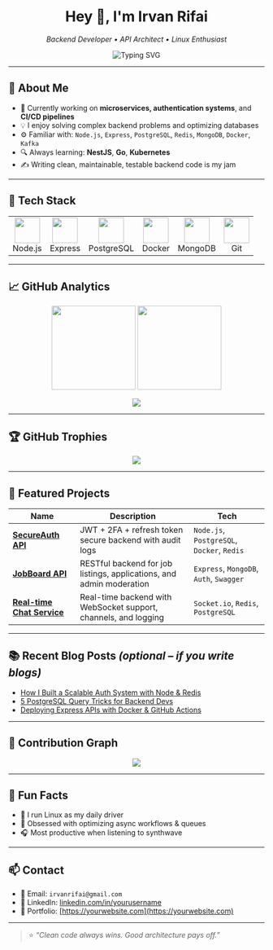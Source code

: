 <h1 align="center">Hey 👋, I'm Irvan Rifai</h1>
<p align="center">
  <em>Backend Developer • API Architect • Linux Enthusiast</em>
</p>

<p align="center">
  <img src="https://readme-typing-svg.demolab.com?font=Fira+Code&duration=3000&pause=1000&color=1AF3C0&center=true&vCenter=true&width=435&lines=Backend+Developer;API+Engineer;Node.js+%7C+PostgreSQL+%7C+Docker+%7C+Redis;I+love+building+robust+scalable+systems" alt="Typing SVG" />
</p>

---

## 🧠 About Me

- 💼 Currently working on **microservices, authentication systems**, and **CI/CD pipelines**
- 💡 I enjoy solving complex backend problems and optimizing databases
- ⚙️ Familiar with: `Node.js`, `Express`, `PostgreSQL`, `Redis`, `MongoDB`, `Docker`, `Kafka`
- 🔍 Always learning: **NestJS**, **Go**, **Kubernetes**
- ✍️ Writing clean, maintainable, testable backend code is my jam

---

## 🧰 Tech Stack

<table>
  <tr>
    <td align="center"><img src="https://cdn.jsdelivr.net/gh/devicons/devicon/icons/nodejs/nodejs-original.svg" width="50"/><br/>Node.js</td>
    <td align="center"><img src="https://cdn.jsdelivr.net/gh/devicons/devicon/icons/express/express-original.svg" width="50"/><br/>Express</td>
    <td align="center"><img src="https://cdn.jsdelivr.net/gh/devicons/devicon/icons/postgresql/postgresql-original.svg" width="50"/><br/>PostgreSQL</td>
    <td align="center"><img src="https://cdn.jsdelivr.net/gh/devicons/devicon/icons/docker/docker-original.svg" width="50"/><br/>Docker</td>
    <td align="center"><img src="https://cdn.jsdelivr.net/gh/devicons/devicon/icons/mongodb/mongodb-original.svg" width="50"/><br/>MongoDB</td>
    <td align="center"><img src="https://cdn.jsdelivr.net/gh/devicons/devicon/icons/git/git-original.svg" width="50"/><br/>Git</td>
  </tr>
</table>

---

## 📈 GitHub Analytics

<p align="center">
  <img src="https://github-readme-stats.vercel.app/api?username=irvanrifai&show_icons=true&theme=tokyonight&count_private=true&hide_border=true" height="165">
  <img src="https://streak-stats.demolab.com?user=irvanrifai&theme=tokyonight&hide_border=true" height="165">
</p>

<p align="center">
  <img src="https://github-readme-stats.vercel.app/api/top-langs/?username=irvanrifai&layout=compact&theme=tokyonight&hide_border=true">
</p>

---

## 🏆 GitHub Trophies

<p align="center">
  <img src="https://github-profile-trophy.vercel.app/?username=irvanrifai&theme=onedark&column=7" />
</p>

---

## 🚀 Featured Projects

| Name | Description | Tech |
|------|-------------|------|
| [**SecureAuth API**](https://github.com/irvanrifai/secure-auth) | JWT + 2FA + refresh token secure backend with audit logs | `Node.js`, `PostgreSQL`, `Docker`, `Redis` |
| [**JobBoard API**](https://github.com/irvanrifai/jobboard-api) | RESTful backend for job listings, applications, and admin moderation | `Express`, `MongoDB`, `Auth`, `Swagger` |
| [**Real-time Chat Service**](https://github.com/irvanrifai/chat-app-backend) | Real-time backend with WebSocket support, channels, and logging | `Socket.io`, `Redis`, `PostgreSQL` |

---

## 📚 Recent Blog Posts *(optional – if you write blogs)*

<!-- BLOG-POST-LIST:START -->
- [How I Built a Scalable Auth System with Node & Redis](#)
- [5 PostgreSQL Query Tricks for Backend Devs](#)
- [Deploying Express APIs with Docker & GitHub Actions](#)
<!-- BLOG-POST-LIST:END -->

---

## 📌 Contribution Graph

<p align="center">
  <img src="https://github-readme-activity-graph.cyclic.app/graph?username=irvanrifai&theme=github-compact" />
</p>

---

## 🧩 Fun Facts

- 🐧 I run Linux as my daily driver
- 🔁 Obsessed with optimizing async workflows & queues
- 🎧 Most productive when listening to synthwave

---

## 📫 Contact

- 📧 Email: `irvanrifai@gmail.com`
- 💼 LinkedIn: [linkedin.com/in/yourusername](https://linkedin.com/in/yourusername)
- 🧪 Portfolio: [https://yourwebsite.com](https://yourwebsite.com)

---

> ⭐️ *“Clean code always wins. Good architecture pays off.”*

